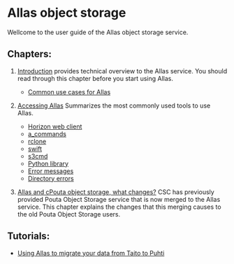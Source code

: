 # Allas object storage

Wellcome to the user guide of the Allas object storage service.

## Chapters:

1.    [Introduction](./introduction.md) provides technical overview to the Allas service. You should read through this chapter before you start using Allas.
      * [Common use cases for Allas](./using_allas/common_use_cases.md)


2.    [Accessing Allas](./accessing_allas.md) Summarizes the most commonly used tools to use Allas. 
      * [Horizon web client](./using_allas/web_client.md)     
      * [a_commands](./using_allas/a_commands.md )
      * [rclone](./using_allas/rclone.md)
      * [swift](./using_allas/swift_client.md)
      * [s3cmd](./using_allas/s3_client.md)
      * [Python library](./using_allas/python_library.md)
      * [Error messages](./using_allas/error_messages.md)
      * [Directory errors](./using_allas/directory_object_error.md )


3.    [Allas and cPouta object storage, what changes?](./allas_cpouta_change.md) CSC has previously provided Pouta Object Storage service that is now merged to the Allas service. This chapter explains the changes that this merging causes to the old Pouta Object Storage users.

## Tutorials:

* [Using Allas to migrate your data from Taito to Puhti](./migration_tutorial.md)
